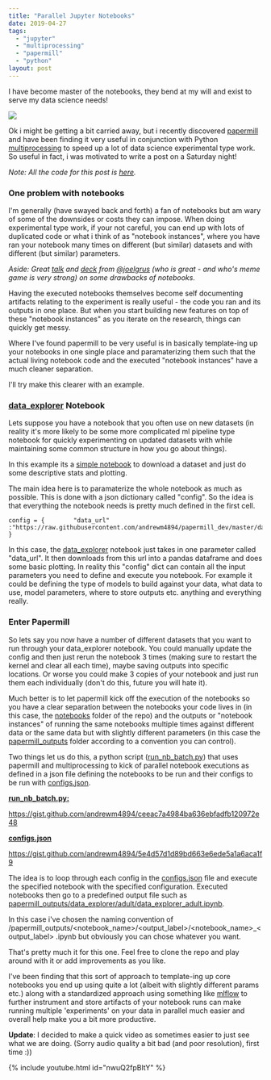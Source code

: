 ```yaml
---
title: "Parallel Jupyter Notebooks"
date: 2019-04-27
tags: 
  - "jupyter"
  - "multiprocessing"
  - "papermill"
  - "python"
layout: post
---
```


I have become master of the notebooks, they bend at my will and exist to serve my data science needs!

![](/assets/images/2019-04-27-parallel-jupyter-notebooks/tenor-1.gif)

Ok i might be getting a bit carried away, but i recently discovered [papermill](https://papermill.readthedocs.io/en/latest/) and have been finding it very useful in conjunction with Python [multiprocessing](https://docs.python.org/3/library/multiprocessing.html) to speed up a lot of data science experimental type work. So useful in fact, i was motivated to write a post on a Saturday night!

_Note: All the code for this post is_ [_here_](https://github.com/andrewm4894/papermill_dev)_._

### One problem with notebooks

I'm generally (have swayed back and forth) a fan of notebooks but am wary of some of the downsides or costs they can impose. When doing experimental type work, if your not careful, you can end up with lots of duplicated code or what i think of as "notebook instances", where you have ran your notebook many times on different (but similar) datasets and with different (but similar) parameters.

_Aside: Great [talk](https://www.youtube.com/watch?v=7jiPeIFXb6U) and [deck](https://docs.google.com/presentation/d/1n2RlMdmv1p25Xy5thJUhkKGvjtV-dkAIsUXP-AL4ffI/edit#slide=id.g3a428e2eb8_0_331) from_ [_@joelgrus_](https://twitter.com/joelgrus/status/1033035196428378113) _(who is great - and who's meme game is very strong) on some drawbacks of notebooks._

Having the executed notebooks themselves become self documenting artifacts relating to the experiment is really useful - the code you ran and its outputs in one place. But when you start building new features on top of these "notebook instances" as you iterate on the research, things can quickly get messy.

Where I've found papermill to be very useful is in basically template-ing up your notebooks in one single place and paramaterizing them such that the actual living notebook code and the executed "notebook instances" have a much cleaner separation.

I'll try make this clearer with an example.

### [data\_explorer](https://github.com/andrewm4894/papermill_dev/blob/master/notebooks/data_explorer.ipynb) Notebook

Lets suppose you have a notebook that you often use on new datasets (in reality it's more likely to be some more complicated ml pipeline type notebook for quickly experimenting on updated datasets with while maintaining some common structure in how you go about things).

In this example its a [simple notebook](https://nbviewer.jupyter.org/github/andrewm4894/papermill_dev/blob/master/notebooks/data_explorer.ipynb?cache=false) to download a dataset and just do some descriptive stats and plotting.

The main idea here is to paramaterize the whole notebook as much as possible. This is done with a json dictionary called "config". So the idea is that everything the notebook needs is pretty much defined in the first cell.

```
config = {        "data_url" :"https://raw.githubusercontent.com/andrewm4894/papermill_dev/master/data/titanic.csv"     }
```

In this case, the [data\_explorer](https://nbviewer.jupyter.org/github/andrewm4894/papermill_dev/blob/master/notebooks/data_explorer.ipynb?cache=false) notebook just takes in one parameter called "data\_url". It then downloads from this url into a pandas dataframe and does some basic plotting. In reality this "config" dict can contain all the input parameters you need to define and execute you notebook. For example it could be defining the type of models to build against your data, what data to use, model parameters, where to store outputs etc. anything and everything really.

### Enter Papermill

So lets say you now have a number of different datasets that you want to run through your data\_explorer notebook. You could manually update the config and then just rerun the notebook 3 times (making sure to restart the kernel and clear all each time), maybe saving outputs into specific locations. Or worse you could make 3 copies of your notebook and just run them each individually (don't do this, future you will hate it).

Much better is to let papermill kick off the execution of the notebooks so you have a clear separation between the notebooks your code lives in (in this case, the [notebooks](https://github.com/andrewm4894/papermill_dev/tree/master/notebooks) folder of the repo) and the outputs or "notebook instances" of running the same notebooks multiple times against different data or the same data but with slightly different parameters (in this case the [papermill\_outputs](https://github.com/andrewm4894/papermill_dev/tree/master/papermill_outputs) folder according to a convention you can control).

Two things let us do this, a python script ([run\_nb\_batch.py](https://github.com/andrewm4894/papermill_dev/blob/master/run_nb_batch.py)) that uses papermill and multiprocessing to kick of parallel notebook executions as defined in a json file defining the notebooks to be run and their configs to be run with [configs.json](https://github.com/andrewm4894/papermill_dev/blob/master/configs.json).

**[run\_nb\_batch.py:](https://github.com/andrewm4894/papermill_dev/blob/master/run_nb_batch.py)**

https://gist.github.com/andrewm4894/ceeac7a4984ba636ebfadfb120972e48

**[configs.json](https://github.com/andrewm4894/papermill_dev/blob/master/configs.json)**

https://gist.github.com/andrewm4894/5e4d57d1d89bd663e6ede5a1a6aca1f9

The idea is to loop through each config in the [configs.json](https://github.com/andrewm4894/papermill_dev/blob/master/configs.json) file and execute the specified notebook with the specified configuration. Executed notebooks then go to a predefined output file such as [papermill\_outputs/data\_explorer/adult/data\_explorer\_adult.ipynb](https://github.com/andrewm4894/papermill_dev/blob/master/papermill_outputs/data_explorer/adult/data_explorer_adult.ipynb).

In this case i've chosen the naming convention of /papermill\_outputs/<notebook\_name>/<output\_label>/<notebook\_name>\_<output\_label> .ipynb but obviously you can chose whatever you want.

That's pretty much it for this one. Feel free to clone the repo and play around with it or add improvements as you like.

I've been finding that this sort of approach to template-ing up core notebooks you end up using quite a lot (albeit with slightly different params etc.) along with a standardized approach using something like [mlflow](https://mlflow.org/) to further instrument and store artifacts of your notebook runs can make running multiple 'experiments' on your data in parallel much easier and overall help make you a bit more productive.

**Update**: I decided to make a quick video as sometimes easier to just see what we are doing. (Sorry audio quality a bit bad (and poor resolution), first time :))

{% include youtube.html id="nwuQ2fpBltY" %}
